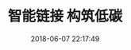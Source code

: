 ---
title: 智能链接 构筑低碳
date: 2018-06-07 22:17:49
type: 'link'
top_img: 'linear-gradient(135deg, #7BC87B, #4CAF50, #009688)'
comments: false
random: true
---